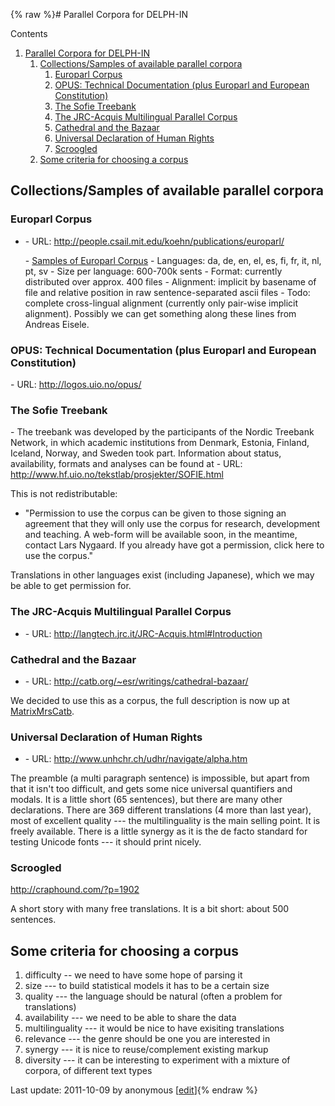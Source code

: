 {% raw %}# Parallel Corpora for DELPH-IN

Contents

1. [Parallel Corpora for DELPH-IN](https://delph-in.github.io/docs/summits/FeforParCorp)
   1. [Collections/Samples of available parallel
corpora](https://delph-in.github.io/docs/summits/FeforParCorp)
      1. [Europarl Corpus](https://delph-in.github.io/docs/summits/FeforParCorp)
      2. [OPUS: Technical Documentation (plus Europarl and European
Constitution)](https://delph-in.github.io/docs/summits/FeforParCorp)
      3. [The Sofie Treebank](https://delph-in.github.io/docs/summits/FeforParCorp)
      4. [The JRC-Acquis Multilingual Parallel
Corpus](https://delph-in.github.io/docs/summits/FeforParCorp)
      5. [Cathedral and the Bazaar](https://delph-in.github.io/docs/summits/FeforParCorp)
      6. [Universal Declaration of Human
Rights](https://delph-in.github.io/docs/summits/FeforParCorp)
      7. [Scroogled](https://delph-in.github.io/docs/summits/FeforParCorp)
   2. [Some criteria for choosing a
corpus](https://delph-in.github.io/docs/summits/FeforParCorp)

## Collections/Samples of available parallel corpora

### Europarl Corpus

- \- URL: <http://people.csail.mit.edu/koehn/publications/europarl/>
  
  \- [Samples of Europarl
Corpus](http://www.dfki.de/~frank/Europarl_sample) - Languages: da,
de, en, el, es, fi, fr, it, nl, pt, sv - Size per language: 600-700k
sents - Format: currently distributed over approx. 400 files -
Alignment: implicit by basename of file and relative position in raw
sentence-separated ascii files - Todo: complete cross-lingual
alignment (currently only pair-wise implicit alignment). Possibly we
can get something along these lines from Andreas Eisele.

### OPUS: Technical Documentation (plus Europarl and European Constitution)

\- URL: <http://logos.uio.no/opus/>

### The Sofie Treebank

\- The treebank was developed by the participants of the Nordic Treebank
Network, in which academic institutions from Denmark, Estonia, Finland,
Iceland, Norway, and Sweden took part. Information about status,
availability, formats and analyses can be found at - URL:
<http://www.hf.uio.no/tekstlab/prosjekter/SOFIE.html>

This is not redistributable:

- "Permission to use the corpus can be given to those signing an
agreement that they will only use the corpus for research,
development and teaching. A web-form will be available soon, in the
meantime, contact Lars Nygaard. If you already have got a
permission, click here to use the corpus."

Translations in other languages exist (including Japanese), which we may
be able to get permission for.

### The JRC-Acquis Multilingual Parallel Corpus

- \- URL: <http://langtech.jrc.it/JRC-Acquis.html#Introduction>

### Cathedral and the Bazaar

- \- URL: <http://catb.org/~esr/writings/cathedral-bazaar/>

We decided to use this as a corpus, the full description is now up at
[MatrixMrsCatb](https://delph-in.github.io/docs/matrix/MatrixMrsCatb).

### Universal Declaration of Human Rights

- \- URL: <http://www.unhchr.ch/udhr/navigate/alpha.htm>

The preamble (a multi paragraph sentence) is impossible, but apart from
that it isn't too difficult, and gets some nice universal quantifiers
and modals. It is a little short (65 sentences), but there are many
other declarations. There are 369 different translations (4 more than
last year), most of excellent quality --- the multilinguality is the
main selling point. It is freely available. There is a little synergy as
it is the de facto standard for testing Unicode fonts --- it should
print nicely.

### Scroogled

<http://craphound.com/?p=1902>

A short story with many free translations. It is a bit short: about 500
sentences.

## Some criteria for choosing a corpus

1. difficulty -- we need to have some hope of parsing it
2. size --- to build statistical models it has to be a certain size
3. quality --- the language should be natural (often a problem for
translations)
4. availability --- we need to be able to share the data
5. multilinguality --- it would be nice to have exisiting translations
6. relevance --- the genre should be one you are interested in
7. synergy --- it is nice to reuse/complement existing markup
8. diversity --- it can be interesting to experiment with a mixture of
corpora, of different text types

Last update: 2011-10-09 by anonymous [[edit](https://github.com/delph-in/docs/wiki/FeforParCorp/_edit)]{% endraw %}